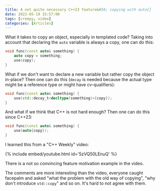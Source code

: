 ```yaml
---
title: A not quite necessary C++23 feature&#58; copying with auto{}
date: 2022-05-19 15:57:00
tags: [creepy, video]
categories: [Articles]
---
```


What it takes to copy an object, especially in templated code?
Taking into account that declaring the `auto` variable is always a copy, one can do this:
```c++
void func(const auto& something) {
    auto copy = something;
    use(copy);
}
```

What if we don't want to declare a new variable but rather copy the object in-place?
Then one can do this (`decay` is needed because the actual type might be a reference type
or might have cv-qualifiers):
```c++
void func(const auto& something) {
    use(std::decay_t<decltype(something)>{copy});
}
```

And what if we think that C++ is not hard enough? Then one can do this since C++23:
```c++
void func(const auto& something) {
    use(auto{copy});
}
```

I learned this from a "C++ Weekly" video:

{% include embed/youtube.html id='5zVQ50LEnuQ' %}

There is a not so convincing feature motivation example in the video.

The comments are more interesting than the video, everyone caught facepalm and asked
"what the problem with the old way of copying", "why don't introduce `std::copy`" and so on.
It's hard to not agree with them.
